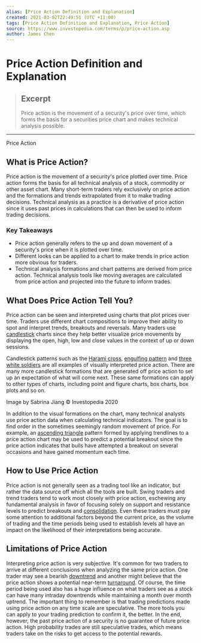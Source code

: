 ```yaml
---
alias: [Price Action Definition and Explanation]
created: 2021-03-02T22:49:51 (UTC +11:00)
tags: [Price Action Definition and Explanation, Price Action]
source: https://www.investopedia.com/terms/p/price-action.asp
author: James Chen
---
```


# Price Action Definition and Explanation

> ## Excerpt
> Price action is the movement of a security's price over time, which forms the basis for a securities price chart and makes technical analysis possible.

---

Price Action
## What is Price Action?

Price action is the movement of a security's price plotted over time. Price action forms the basis for all technical analysis of a stock, commodity or other asset chart. Many short-term traders rely exclusively on price action and the formations and trends extrapolated from it to make trading decisions. Technical analysis as a practice is a derivative of price action since it uses past prices in calculations that can then be used to inform trading decisions.

### Key Takeaways

-   Price action generally refers to the up and down movement of a security's price when it is plotted over time.
-   Different looks can be applied to a chart to make trends in price action more obvious for traders.
-   Technical analysis formations and chart patterns are derived from price action. Technical analysis tools like moving averages are calculated from price action and projected into the future to inform trades.

## What Does Price Action Tell You?

Price action can be seen and interpreted using charts that plot prices over time. Traders use different chart compositions to improve their ability to spot and interpret trends, breakouts and reversals. Many traders use [candlestick](https://www.investopedia.com/terms/c/candlestick.asp) charts since they help better visualize price movements by displaying the open, high, low and close values in the context of up or down sessions.

Candlestick patterns such as the [Harami cross](https://www.investopedia.com/terms/h/haramicross.asp), [engulfing pattern](https://www.investopedia.com/terms/b/bullishengulfingpattern.asp) and [three white soldiers](https://www.investopedia.com/terms/t/three_white_soldiers.asp) are all examples of visually interpreted price action. There are many more candlestick formations that are generated off price action to set up an expectation of what will come next. These same formations can apply to other types of charts, including point and figure charts, box charts, box plots and so on.

Image by Sabrina Jiang © Investopedia 2020

In addition to the visual formations on the chart, many technical analysts use price action data when calculating technical indicators. The goal is to find order in the sometimes seemingly random movement of price. For example, an [ascending triangle](https://www.investopedia.com/terms/a/ascendingtriangle.asp) pattern formed by applying trendlines to a price action chart may be used to predict a potential breakout since the price action indicates that bulls have attempted a breakout on several occasions and have gained momentum each time.

## How to Use Price Action

Price action is not generally seen as a trading tool like an indicator, but rather the data source off which all the tools are built. Swing traders and trend traders tend to work most closely with price action, eschewing any fundamental analysis in favor of focusing solely on support and resistance levels to predict breakouts and [consolidation](https://www.investopedia.com/terms/c/consolidation.asp). Even these traders must pay some attention to additional factors beyond the current price, as the volume of trading and the time periods being used to establish levels all have an impact on the likelihood of their interpretations being accurate.

## Limitations of Price Action

Interpreting price action is very subjective. It's common for two traders to arrive at different conclusions when analyzing the same price action. One trader may see a bearish [downtrend](https://www.investopedia.com/terms/d/downtrend.asp) and another might believe that the price action shows a potential near-term [turnaround](https://www.investopedia.com/terms/t/turnaround.asp). Of course, the time period being used also has a huge influence on what traders see as a stock can have many intraday downtrends while maintaining a month over month uptrend. The important thing to remember is that trading predictions made using price action on any time scale are speculative. The more tools you can apply to your trading prediction to confirm it, the better. In the end, however, the past price action of a security is no guarantee of future price action. High probability trades are still speculative trades, which means traders take on the risks to get access to the potential rewards.
